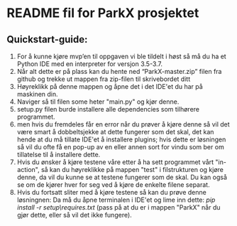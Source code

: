 # README fil for ParkX prosjektet

## Quickstart-guide:
 1. For å kunne kjøre mvp’en til oppgaven vi ble tildelt i høst så må du ha et Python IDE med en interpreter for versjon 3.5-3.7.
 2. Når alt dette er på plass kan du hente ned “ParkX-master.zip” filen fra github og trekke ut mappen fra zip-filen til skrivebordet ditt
 3. Høyreklikk på denne mappen og åpne det i det IDE'et du har på maskinen din.
 4. Naviger så til filen some heter "main.py" og kjør denne. 
 5. setup.py filen burde installere alle dependencies som tilhørere programmet.
 6. men hvis du fremdeles får en error når du prøver å kjøre denne så vil det være smart å dobbeltsjekke at dette fungerer som det skal, det kan hende at du må tillate IDE'et å installere plugins; hvis dette er løsningen så vil du ofte få en pop-up av en eller annen sort for vindu som ber om tillatelse til å installere dette.
 7. Hvis du ønsker å kjøre testene våre etter å ha sett programmet vårt "in-action", så kan du høyreklikke på mappen "test" i filstrukturen og kjøre denne, da vil du kunne se at testene fungerer som de skal. Du kan også se om de kjører hver for seg ved å kjøre de enkelte filene separat.
 8. Hvis du fortsatt sliter med å kjøre testene så kan du prøve denne løsningnen: Da må du åpne terminalen i IDE'et og lime inn dette: *pip install -r setup\requires.txt* (pass på at du er i mappen "ParkX" når du gjør dette, eller så vil det ikke fungere).